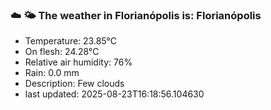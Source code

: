 ### ☁️ 🌤️  The weather in Florianópolis is: Florianópolis

- Temperature: 23.85°C
- On flesh: 24.28°C
- Relative air humidity: 76%
- Rain: 0.0 mm
- Description: Few clouds
- last updated: 2025-08-23T16:18:56.104630
